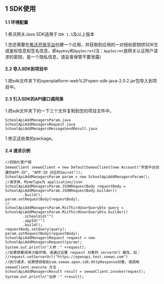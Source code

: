 ## 1 SDK使用

#### 1.1 环境配置

1.希沃网关Java SDK适用于`JDK 1.5`及以上版本

1.您还需要在[希沃开放平台](http://open.seewo.com/#/console)创建一个应用，并获取到应用的一对授权密钥供SDK生成鉴权信息和签名信息，即`AppKey`和`AppSecret`(注：`AppSecret`是网关认证用户请求的密钥，是一个隐私信息，请妥善保管不要泄露)

#### 2.2 导入SDK到项目中

1.把sdk文件夹下的openplatform-web%2Fopen-sdk-java-2.0.2.jar包导入到项目中。

#### 2.3 引入SDK的API接口调用类

1.把sdk文件夹下的一下三个文件复制到您的项目文件中。

```
SchoolApiAddManagersParam.java
SchoolApiAddManagersRequest.java
SchoolApiAddManagersMessageSendResult.java
```

1.修正这些类的package。

#### 2.4 请求示例

```
//初始化客户端
SeewoClient seewoClient = new DefaultSeewoClient(new Account("开放平台创建的APP-ID", "APP-ID 对应的Secret"));
SchoolApiAddManagersParam param = new SchoolApiAddManagersParam();
//请求体，MimeType为 application/json
SchoolApiAddManagersParam.JSONRequestBody requestBody = SchoolApiAddManagersParam.JSONRequestBody.builder()
        .build();
param.setRequestBody(requestBody);
//
SchoolApiAddManagersParam.MisThirdUserQueryDto query = SchoolApiAddManagersParam.MisThirdUserQueryDto.builder()
        .schoolUid("")
        .appId("")
        .build();
requestBody.setQuery(query);
param.setRequestBody(requestBody);
SchoolApiAddManagersRequest request = new SchoolApiAddManagersRequest(param);
System.out.println("入参：" +request);
//如果想要调用沙箱环境，请通过设置 request 对象的 serverUrl 属性，如：
//request.setServerUrl("https://openapi.test.seewo.com")
//执行请求，如果想获取到com.seewo.open.sdk.HttpResponse对象，请调用 seewoClient.execute 方法
SchoolApiAddManagersResult result = seewoClient.invoke(request);
System.out.println("出参：" +result);
```